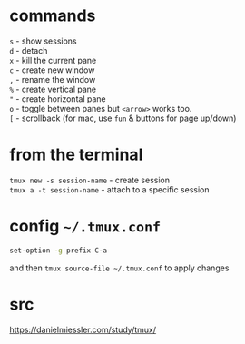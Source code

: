# commands
`s` - show sessions  
`d` - detach  
`x` - kill the current pane  
`c` - create new window  
`,` - rename the window  
`%` - create vertical pane  
`"` - create horizontal pane  
`o` - toggle between panes but `<arrow>` works too.  
`[` - scrollback (for mac, use `fun` & buttons for page up/down)  
# from the terminal
`tmux new -s session-name` - create session   
`tmux a -t session-name` - attach to a specific session   

# config `~/.tmux.conf`
```bash
set-option -g prefix C-a
```
and then `tmux source-file ~/.tmux.conf` to apply changes

# src
https://danielmiessler.com/study/tmux/
